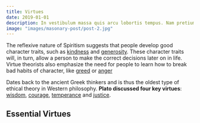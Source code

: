 ```yaml
---
title: Virtues
date: 2019-01-01
description: In vestibulum massa quis arcu lobortis tempus. Nam pretium arcu in odio vulputate luctus.
image: "images/masonary-post/post-2.jpg"
---
```


The reflexive nature of Spiritism suggests that people develop good character traits, such as [kindness](kindness) and [generosity](generosity). These character traits will, in turn, allow a person to make the correct decisions later on in life. Virtue theorists also emphasize the need for people to learn how to break bad habits of character, like [greed](greed) or [anger](anger)

Dates back to the ancient Greek thinkers and is thus the oldest type of ethical theory in Western philosophy. **Plato discussed four key virtues**: [wisdom](wisdom), [courage](courage), [temperance](temperance) and [justice](justice).

## Essential Virtues
